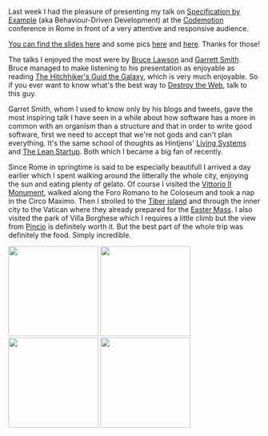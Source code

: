Last week I had the pleasure of presenting my talk on [Specification by Example][sbe] (aka Behaviour-Driven Development) at the [Codemotion] conference in Rome in front of a very attentive and responsive audience.

[You can find the slides here][slides] and some pics [here][tweet1] and [here][tweet2]. Thanks for those!

The talks I enjoyed the most were by [Bruce Lawson][brucel] and [Garrett Smith][gar1t]. Bruce managed to make listening to his presentation as enjoyable as reading [The Hitchhiker's Guid the Galaxy][guide], which is very much enjoyable. So if you ever want to know what's the best way to [Destroy the Web][destroy], talk to this guy.

Garret Smith, whom I used to know only by his blogs and tweets, gave the most inspiring talk I have seen in a while about how software has a more in common with an organism than a structure and that in order to write good software, first we need to accept that we're not gods and can't plan everything. It's the same school of thoughts as Hintjens' [Living Systems][living] and [The Lean Startup][lean]. Both which I became a big fan of recently.

Since Rome in springtime is said to be especially beautifull I arrived a day earlier which I spent walking around the litterally the whole city, enjoying the sun and eating plenty of gelato. Of course I visited the [Vittorio II Monument][vittorio], walked along the Foro Romano to he Coloseum and took a nap in the Circo Maximo. Then I strolled to the [Tiber island][tiber_isle] and through the inner city to the Vatican where they already prepared for the [Easter Mass][st_pauls]. I also visited the park of Villa Borghese which I requires a little climb but the view from [Pincio][pincio] is definitely worth it. But the best part of the whole trip was definitely the food. Simply incredible.

<a href="/res/rome2014/vittorio.jpg" target="_blank"><img src="/res/rome2014/vittorio.jpg" style="height: 180px"/></a>
<a href="/res/rome2014/tiber_isle.jpg" target="_blank"><img src="/res/rome2014/tiber_isle.jpg" style="height: 180px"/></a>
<a href="/res/rome2014/st_pauls.jpg" target="_blank"><img src="/res/rome2014/st_pauls.jpg" style="height: 180px"/></a>
<a href="/res/rome2014/pincio.jpg" target="_blank"><img src="/res/rome2014/pincio.jpg" style="height: 180px"/></a>

[sbe]: http://specificationbyexample.com
[Codemotion]: http://rome.codemotionworld.com/2014/
[slides]: /res/codemoton_roma_2014_Nikolas_Martens.pdf
[tweet1]: https://twitter.com/THEBUCKET3/status/455019595779547136
[tweet2]: https://twitter.com/cyberneticlove/status/455011378517278720

[brucel]: https://twitter.com/brucel
[gar1t]: https://twitter.com/gar1t

[guide]: http://en.wikipedia.org/wiki/The_Hitchhikers_Guide_to_the_Galaxy
[destroy]: https://twitter.com/rtens_/status/454625284591853569
[living]: http://hintjens.com/blog:74
[lean]: http://theleanstartup.com/

[vittorio]: /res/rome2014/vittorio.jpg
[tiber_isle]: /res/rome2014/tiber_isle.jpg
[st_pauls]: /res/rome2014/st_pauls.jpg
[pincio]: /res/rome2014/pincio.jpg